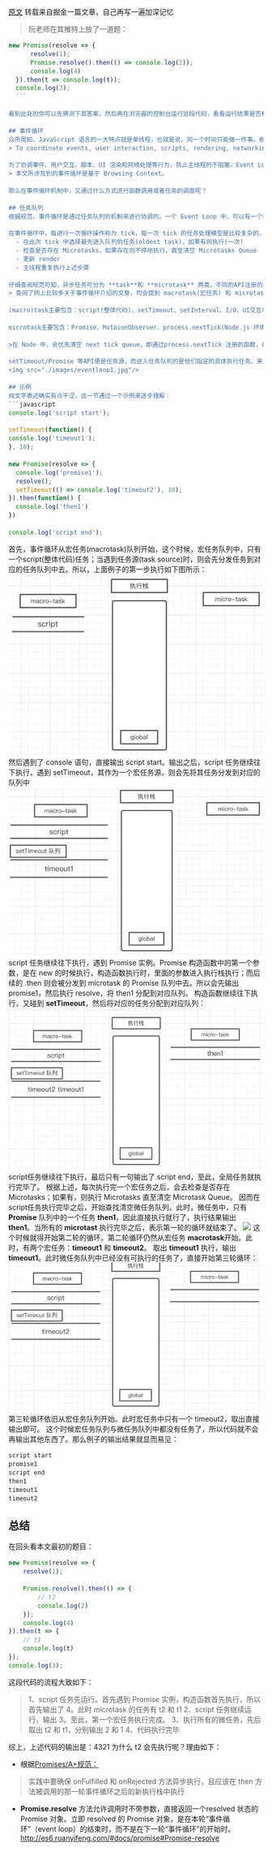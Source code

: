 <a href="https://juejin.im/entry/5a8bc3215188257a856f4b2b/">原文</a>
转载来自掘金一篇文章，自己再写一遍加深记忆

> 阮老师在其推特上放了一道题：
  ```javascript
  new Promise(resolve => {
        resolve(1);
        Promise.resolve().then(() => console.log(2));
        console.log(4)
    }).then(t => console.log(t));
    console.log(3);
    ```

看到此处的你可以先猜测下其答案，然后再在浏览器的控制台运行这段代码，看看运行结果是否和你的猜测一致。

## 事件循环
众所周知，JavaScript 语言的一大特点就是单线程，也就是说，同一个时间只能做一件事。根据 <a style="color: blue" href="https://www.w3.org/TR/html5/webappapis.html#event-loops">HTML 规范</a> ：
> To coordinate events, user interaction, scripts, rendering, networking, and so forth, user agents must use event loops as described in this section. There are two kinds of event loops: those for browsing contexts, and those for workers.

为了协调事件、用户交互、脚本、UI 渲染和网络处理等行为，防止主线程的不阻塞，Event Loop 的方案应用而生。Event Loop 包含两类：一类是基于 Browsing Context，一种是基于 Worker。二者的运行是独立的，也就是说，每一个 JavaScript 运行的"线程环境"都有一个独立的 Event Loop，每一个 Web Worker 也有一个独立的 Event Loop。
> 本文所涉及到的事件循环是基于 Browsing Context。

那么在事件循环机制中，又通过什么方式进行函数调用或者任务的调度呢？

## 任务队列
根据规范，事件循环是通过任务队列的机制来进行协调的。一个 Event Loop 中，可以有一个或者多个任务队列(task queue)，一个任务队列便是一系列有序任务(task)的集合；每个任务都有一个任务源(task source)，源自同一个任务源的 task 必须放到同一个任务队列，从不同源来的则被添加到不同队列。

在事件循环中，每进行一次循环操作称为 tick，每一次 tick 的任务处理模型是比较复杂的，但关键步骤如下：
    - 在此次 tick 中选择最先进入队列的任务(oldest task)，如果有则执行(一次)
    - 检查是否存在 Microtasks，如果存在则不停地执行，直至清空 Microtasks Queue
    - 更新 render
    - 主线程重复执行上述步骤

仔细查阅规范可知，异步任务可分为 **task**和 **microtask** 两类，不同的API注册的异步任务会依次进入自身对应的队列中，然后等待 Event Loop 将它们依次压入执行栈中执行。
> 查阅了网上比较多关于事件循环介绍的文章，均会提到 macrotask(宏任务) 和 microtask(微任务) 两个概念，但规范中并没有提到 macrotask，因而一个比较合理的解释是 task 即为其它文章中的 macrotask。另外在 ES2015 规范中称为 microtask 又被称为 Job。

(macro)task主要包含：script(整体代码)、setTimeout、setInterval、I/O、UI交互事件、setImmediate(Node.js 环境)

microtask主要包含：Promise、MutaionObserver、process.nextTick(Node.js 环境)

>在 Node 中，会优先清空 next tick queue，即通过process.nextTick 注册的函数，再清空 other queue，常见的如Promise

setTimeout/Promise 等API便是任务源，而进入任务队列的是他们指定的具体执行任务。来自不同任务源的任务会进入到不同的任务队列。其中setTimeout与setInterval是同源的。
<img src="./images/eventloop1.jpg"/>

## 示例
纯文字表述确实有点干涩，这一节通过一个示例来逐步理解：
```javascript
console.log('script start');

setTimeout(function() {
  console.log('timeout1');
}, 10);

new Promise(resolve => {
    console.log('promise1');
    resolve();
    setTimeout(() => console.log('timeout2'), 10);
}).then(function() {
    console.log('then1')
})

console.log('script end');
```
首先，事件循环从宏任务(macrotask)队列开始，这个时候，宏任务队列中，只有一个script(整体代码)任务；当遇到任务源(task source)时，则会先分发任务到对应的任务队列中去。所以，上面例子的第一步执行如下图所示：
<img src="./images/eventloop2.jpg"/>
然后遇到了 console 语句，直接输出 script start。输出之后，script 任务继续往下执行，遇到 setTimeout，其作为一个宏任务源，则会先将其任务分发到对应的队列中
<img src="./images/eventloop3.jpg"/>
script 任务继续往下执行，遇到 Promise 实例。Promise 构造函数中的第一个参数，是在 new 的时候执行，构造函数执行时，里面的参数进入执行栈执行；而后续的 .then 则会被分发到 microtask 的 Promise 队列中去。所以会先输出 promise1，然后执行 resolve，将 then1 分配到对应队列。
构造函数继续往下执行，又碰到 **setTimeout**，然后将对应的任务分配到对应队列：
<img src="./images/eventloop4.jpg"/>
script任务继续往下执行，最后只有一句输出了 script end，至此，全局任务就执行完毕了。
根据上述，每次执行完一个宏任务之后，会去检查是否存在 Microtasks；如果有，则执行 Microtasks 直至清空 Microtask Queue。
因而在script任务执行完毕之后，开始查找清空微任务队列。此时，微任务中，只有 **Promise** 队列中的一个任务 **then1**，因此直接执行就行了，执行结果输出 **then1**。当所有的 **microtast** 执行完毕之后，表示第一轮的循环就结束了。
<img src="eventloop5.jpg"/>
这个时候就得开始第二轮的循环。第二轮循环仍然从宏任务 **macrotask**开始。此时，有两个宏任务：**timeout1** 和 **timeout2**。
取出 **timeout1** 执行，输出 **timeout1**。此时微任务队列中已经没有可执行的任务了，直接开始第三轮循环：
<img src="./images/eventloop6.jpg"/>
第三轮循环依旧从宏任务队列开始。此时宏任务中只有一个 timeout2，取出直接输出即可。
这个时候宏任务队列与微任务队列中都没有任务了，所以代码就不会再输出其他东西了。那么例子的输出结果就显而易见：
```javascript
script start
promise1
script end
then1
timeout1
timeout2
```

## 总结
在回头看本文最初的题目：
```javascript
new Promise(resolve => {
    resolve(1);

    Promise.resolve().then(() => {
    	// t2
    	console.log(2)
    });
    console.log(4)
}).then(t => {
	// t1
	console.log(t)
});
console.log(3);
```
这段代码的流程大致如下：
> 1、script 任务先运行。首先遇到 Promise 实例，构造函数首先执行，所以首先输出了 4。此时 microtask 的任务有 t2 和 t1
  2、script 任务继续运行，输出 3。至此，第一个宏任务执行完成。
  3、执行所有的微任务，先后取出 t2 和 t1，分别输出 2 和 1
  4、代码执行完毕

综上，上述代码的输出是：4321
为什么 t2 会先执行呢？理由如下：

- 根据<a href="http://www.ituring.com.cn/article/66566">Promises/A+规范：</a>
> 实践中要确保 onFulfilled 和 onRejected 方法异步执行，且应该在 then 方法被调用的那一轮事件循环之后的新执行栈中执行

- **Promise.resolve** 方法允许调用时不带参数，直接返回一个resolved 状态的 Promise 对象。立即 resolved 的 Promise 对象，是在本轮“事件循环”（event loop）的结束时，而不是在下一轮“事件循环”的开始时。
http://es6.ruanyifeng.com/#docs/promise#Promise-resolve


